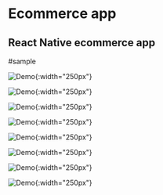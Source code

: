 # Ecommerce app

## React Native ecommerce app

#sample

![Demo](src/assets/Screenshot_2020-08-28-15-24-17-456_com.avalis.jpg ){:width="250px"}

![Demo](src/assets/Screenshot_2020-08-28-15-24-27-408_com.avalis.jpg ){:width="250px"}

![Demo](src/assets/Screenshot_2020-08-28-15-24-35-465_com.avalis.jpg ){:width="250px"}

![Demo](src/assets/Screenshot_2020-08-28-15-24-43-525_com.avalis.jpg ){:width="250px"}

![Demo](src/assets/Screenshot_2020-08-28-15-24-55-263_com.avalis.jpg ){:width="250px"}

![Demo](src/assets/Screenshot_2020-08-28-15-25-11-270_com.avalis.jpg ){:width="250px"}

![Demo](src/assets/Screenshot_2020-08-28-15-25-17-956_com.avalis.jpg ){:width="250px"}

![Demo](src/assets/Screenshot_2020-08-28-15-25-30-568_com.avalis.jpg ){:width="250px"}


